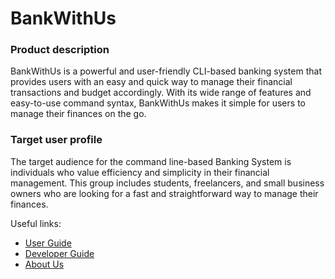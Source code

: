 # BankWithUs

### Product description

BankWithUs is a powerful and user-friendly CLI-based banking system
that provides users with an easy and quick way to manage their financial
transactions and budget accordingly. With its wide range of features and
easy-to-use command syntax, BankWithUs makes it simple for users to manage their finances on the go.


### Target user profile

The target audience for the command line-based Banking System is individuals who value
efficiency and simplicity in their financial management. This group includes students,
freelancers, and small business owners who are looking for a fast and straightforward way to manage their finances.

Useful links:
* [User Guide](UserGuide.md)
* [Developer Guide](DeveloperGuide.md)
* [About Us](AboutUs.md)

